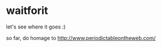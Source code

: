 # waitforit
let's see where it goes :)


so far, do homage to http://www.periodictableontheweb.com/
